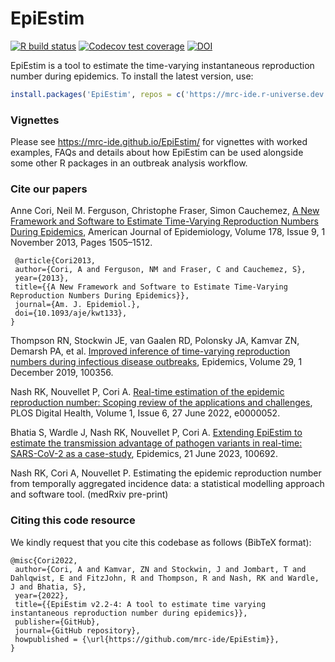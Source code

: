 # EpiEstim

<!-- badges: start -->
[![R build status](https://github.com/mrc-ide/EpiEstim/workflows/R-CMD-check/badge.svg)](https://github.com/mrc-ide/EpiEstim/actions)
[![Codecov test coverage](https://codecov.io/gh/annecori/EpiEstim/branch/master/graph/badge.svg)](https://codecov.io/gh/annecori/EpiEstim?branch=master)
[![DOI](https://zenodo.org/badge/DOI/10.5281/zenodo.3871387.svg)](https://doi.org/10.5281/zenodo.3871387)
<!-- badges: end -->

EpiEstim is a tool to estimate the time-varying instantaneous reproduction number during epidemics.
To install the latest version, use:
```r
install.packages('EpiEstim', repos = c('https://mrc-ide.r-universe.dev', 'https://cloud.r-project.org'))
```

### Vignettes
Please see https://mrc-ide.github.io/EpiEstim/ for vignettes with worked examples, 
FAQs and details about how EpiEstim can be used alongside some other R packages 
in an outbreak analysis workflow.

### Cite our papers
Anne Cori, Neil M. Ferguson, Christophe Fraser, Simon Cauchemez, [A New Framework and Software to Estimate Time-Varying Reproduction Numbers During Epidemics](https://doi.org/10.1093/aje/kwt133), American Journal of Epidemiology, Volume 178, Issue 9, 1 November 2013, Pages 1505–1512. 

```console
 @article{Cori2013,
 author={Cori, A and Ferguson, NM and Fraser, C and Cauchemez, S},  
 year={2013},  
 title={{A New Framework and Software to Estimate Time-Varying Reproduction Numbers During Epidemics}},  
 journal={Am. J. Epidemiol.},  
 doi={10.1093/aje/kwt133},  
}
```

Thompson RN, Stockwin JE, van Gaalen RD, Polonsky JA, Kamvar ZN, Demarsh PA, et al. [Improved inference of time-varying reproduction numbers during infectious disease outbreaks](https://doi.org/10.1016/j.epidem.2019.100356), Epidemics, Volume 29, 1 December 2019, 100356.

Nash RK, Nouvellet P, Cori A. [Real-time estimation of the epidemic reproduction number: Scoping review of the applications and challenges](https://doi.org/10.1371/journal.pdig.0000052), PLOS Digital Health, Volume 1, Issue 6, 27 June 2022, e0000052.

Bhatia S, Wardle J, Nash RK, Nouvellet P, Cori A. [Extending EpiEstim to estimate the transmission advantage of pathogen variants in real-time: SARS-CoV-2 as a case-study](https://doi.org/10.1016/j.epidem.2023.100692), Epidemics, 21 June 2023, 100692.

Nash RK, Cori A, Nouvellet P. Estimating the epidemic reproduction number from temporally aggregated incidence data: a statistical modelling approach and software tool. (medRxiv pre-print)


### Citing this code resource
We kindly request that you cite this codebase as follows (BibTeX format):

```console
@misc{Cori2022,
 author={Cori, A and Kamvar, ZN and Stockwin, J and Jombart, T and Dahlqwist, E and FitzJohn, R and Thompson, R and Nash, RK and Wardle, J and Bhatia, S},  
 year={2022},  
 title={{EpiEstim v2.2-4: A tool to estimate time varying instantaneous reproduction number during epidemics}},  
 publisher={GitHub},
 journal={GitHub repository},  
 howpublished = {\url{https://github.com/mrc-ide/EpiEstim}},  
}
```
